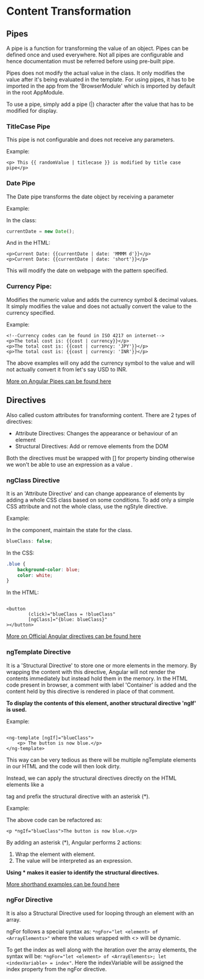 # Content Transformation

## Pipes

A pipe is a function for transforming the value of an object.
Pipes can be defined once and used everywhere. Not all pipes are configurable and hence documentation must be referred
before using pre-built pipe.

Pipes does not modify the actual value in the class. It only modifies the value after it's being evaluated in the
template.
For using pipes, it has to be imported in the app from the 'BrowserModule' which is imported by default in the root
AppModule.

To use a pipe, simply add a pipe (|) character after the value that has to be modified for display.

### TitleCase Pipe

This pipe is not configurable and does not receive any parameters.

Example:

```angular2html
<p> This {{ randomValue | titlecase }} is modified by title case pipe</p>
```

### Date Pipe

The Date pipe transforms the date object by receiving a parameter

Example:

In the class:

```typescript
currentDate = new Date();
```

And in the HTML:

```angular2html
<p>Current Date: {{currentDate | date: 'MMMM d'}}</p>
<p>Current Date: {{currentDate | date: 'short'}}</p>
```

This will modify the date on webpage with the pattern specified.

### Currency Pipe:

Modifies the numeric value and adds the currency symbol & decimal values.
It simply modifies the value and does not actually convert the value to the currency specified.

Example:

```angular2html
<!--Currency codes can be found in ISO 4217 on internet-->
<p>The total cost is: {{cost | currency}}</p>
<p>The total cost is: {{cost | currency: 'JPY'}}</p>
<p>The total cost is: {{cost | currency: 'INR'}}</p>
```

The above examples will ony add the currency symbol to the value and will not actually convert it from let's say USD to
INR.

[More on Angular Pipes can be found here](https://angular.io/api?type=pipe)

## Directives

Also called custom attributes for transforming content.
There are 2 types of directives:

- Attribute Directives: Changes the appearance or behaviour of an element
- Structural Directives: Add or remove elements from the DOM

Both the directives must be wrapped with [] for property binding otherwise we won't be able to use an expression as a
value .

### ngClass Directive

It is an 'Attribute Directive' and can change appearance of elements by adding a whole CSS class based on some
conditions.
To add only a simple CSS attribute and not the whole class, use the ngStyle directive.

Example:

In the component, maintain the state for the class.

```typescript
blueClass: false;
```

In the CSS:

```css
.blue {
    background-color: blue;
    color: white;
}
```

In the HTML:

```angular2html

<button
        (click)="blueClass = !blueClass"
        [ngClass]="{blue: blueClass}"
></button>
```

[More on Official Angular directives can be found here](https://angular.io/api?type=directive)

### ngTemplate Directive

It is a 'Structural Directive' to store one or more elements in the memory. By wrapping the content with this directive,
Angular will not render the contents immediately but instead hold them in the memory.
In the HTML code present in browser, a comment with label 'Container' is added and the content held by this directive is
rendered in place of that comment.

<strong> To display the contents of this element, another structural directive 'ngIf' is used. </strong>

Example:

```angular2html

<ng-template [ngIf]="blueClass">
    <p> The button is now blue.</p>
</ng-template>
```

This way can be very tedious as there will be multiple ngTemplate elements in our HTML and the code will then look
dirty.

Instead, we can apply the structural directives directly on the HTML elements like a <p> tag and prefix the structural
directive with an asterisk (*).

Example:

The above code can be refactored as:

```angular2html
<p *ngIf="blueClass">The button is now blue.</p>
```

By adding an asterisk (*), Angular performs 2 actions:

1. Wrap the element with <ng-template> element.
2. The value will be interpreted as an expression.

<strong> Using * makes it easier to identify the structural directives. </strong>

[More shorthand examples can be found here](https://angular.io/guide/structural-directives#shorthand-examples)

### ngFor Directive

It is also a Structural Directive used for looping through an element with an array.

ngFor follows a special syntax as:
```*ngFor="let <element> of <ArrayElements>"``` where the values wrapped with <> will be dynamic.

To get the index as well along with the iteration over the array elements, the syntax will be:
```*ngFor="let <element> of <ArrayElements>; let <indexVariable> = index"```. Here the indexVariable will be assigned
the index property from the ngFor directive.



